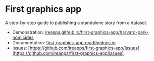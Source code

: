# First graphics app

A step-by-step guide to publishing a standalone story from a dataset.

* Demonstration: [ireapps.github.io/first-graphics-app/harvard-park-homicides](https://ireapps.github.io/first-graphics-app/harvard-park-homicides/)
* Documentation: [first-graphics-app.readthedocs.io](http://first-graphics-app.readthedocs.io)
* Issues: [https://github.com/ireapps/first-graphics-app/issues](https://github.com/ireapps/first-graphics-app/issues)
